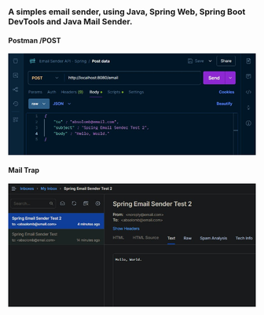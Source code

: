 ### A simples email sender, using Java, Spring Web, Spring Boot DevTools and Java Mail Sender.

#### Postman /POST

![alt text](https://github.com/avitorvilela/spring-email-sender/blob/main/Images/postman-req.jpg?raw=true)


#### Mail Trap

![alt text](https://github.com/avitorvilela/spring-email-sender/blob/main/Images/mail-trap.jpg?raw=true)
